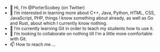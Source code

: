 - 👋 Hi, I’m @PorterScobey (on Twitter)
- 👀 I’m interested in learning more about C++, Java, Python, HTML, CSS, JavaScript, PHP, 
things I know something about already, as well as Go and Rust, about which I currently know nothing.
- 🌱 I’m currently learning Git in order to teach my students how to use it.
- 💞️ I’m looking to collaborate on nothing till I'm a little more comfortable with Git.
- 📫 How to reach me ...

<!---
pscobey/pscobey is a ✨ special ✨ repository because its `README.md` (this file) appears on your GitHub profile.
You can click the Preview link to take a look at your changes.
--->
